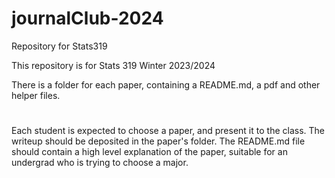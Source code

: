 # journalClub-2024

Repository for Stats319 

This repository is for Stats 319 Winter 2023/2024 

There is a folder for each paper, containing a README.md, a pdf and other helper files.
#
Each student is expected to choose a paper, and present it to the class. The writeup should be deposited in the paper's folder.
The README.md file should contain a high level explanation of the paper, suitable for an undergrad who is trying to choose a major.
